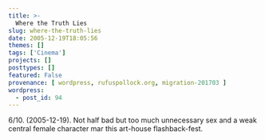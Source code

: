 ```yaml
---
title: >-
  Where the Truth Lies
slug: where-the-truth-lies
date: 2005-12-19T18:05:56
themes: []
tags: ['Cinema']
projects: []
posttypes: []
featured: False
provenance: [ wordpress, rufuspollock.org, migration-201703 ]
wordpress:
  - post_id: 94
---
```


6/10. (2005-12-19). Not half bad but too much unnecessary sex and a weak central female character mar this art-house flashback-fest.


